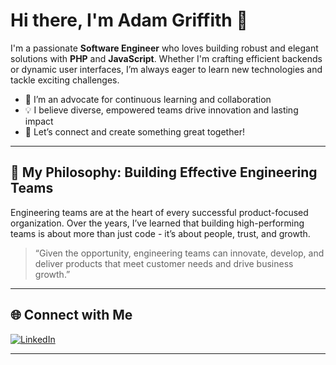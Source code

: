 # Hi there, I'm Adam Griffith 👋

I'm a passionate **Software Engineer** who loves building robust and elegant solutions with **PHP** and **JavaScript**. Whether I'm crafting efficient backends or dynamic user interfaces, I’m always eager to learn new technologies and tackle exciting challenges.

- 🌱 I’m an advocate for continuous learning and collaboration
- 💡 I believe diverse, empowered teams drive innovation and lasting impact
- 🤝 Let’s connect and create something great together!

---

## 🚀 My Philosophy: Building Effective Engineering Teams

Engineering teams are at the heart of every successful product-focused organization. Over the years, I’ve learned that building high-performing teams is about more than just code - it’s about people, trust, and growth.

> “Given the opportunity, engineering teams can innovate, develop, and deliver products that meet customer needs and drive business growth.”

---

## 🌐 Connect with Me

[![LinkedIn](https://img.shields.io/badge/LinkedIn-Adam%20Griffith-blue?style=flat&logo=linkedin)](https://www.linkedin.com/in/adamjgriffith/)

---

